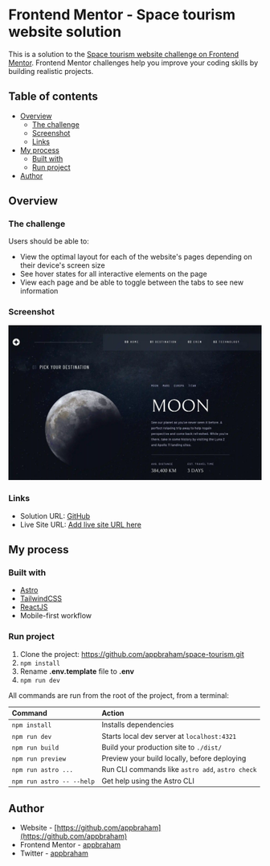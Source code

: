# Frontend Mentor - Space tourism website solution

This is a solution to the [Space tourism website challenge on Frontend Mentor](https://www.frontendmentor.io/challenges/space-tourism-multipage-website-gRWj1URZ3). Frontend Mentor challenges help you improve your coding skills by building realistic projects. 

## Table of contents

- [Overview](#overview)
  - [The challenge](#the-challenge)
  - [Screenshot](#screenshot)
  - [Links](#links)
- [My process](#my-process)
  - [Built with](#built-with)
  - [Run project](#run-project)
- [Author](#author)

## Overview

### The challenge

Users should be able to:

- View the optimal layout for each of the website's pages depending on their device's screen size
- See hover states for all interactive elements on the page
- View each page and be able to toggle between the tabs to see new information

### Screenshot

![](./screenshot/desktop.webp)


### Links

- Solution URL: [GitHub](https://github.com/appbraham/space-tourism.git)
- Live Site URL: [Add live site URL here](https://space-tourism-snowy.vercel.app/)

## My process

### Built with

- [Astro](https://astro.build/)
- [TailwindCSS](https://tailwindcss.com/)
- [ReactJS](https://reactjs.org/)
- Mobile-first workflow

### Run project
1. Clone the project: https://github.com/appbraham/space-tourism.git
2. ```npm install```
3. Rename **.env.template** file to **.env**
4. ```npm run dev```

All commands are run from the root of the project, from a terminal:

| Command                   | Action                                           |
| :------------------------ | :----------------------------------------------- |
| `npm install`             | Installs dependencies                            |
| `npm run dev`             | Starts local dev server at `localhost:4321`      |
| `npm run build`           | Build your production site to `./dist/`          |
| `npm run preview`         | Preview your build locally, before deploying     |
| `npm run astro ...`       | Run CLI commands like `astro add`, `astro check` |
| `npm run astro -- --help` | Get help using the Astro CLI                     |

## Author

- Website - [https://github.com/appbraham](https://github.com/appbraham)
- Frontend Mentor - [appbraham](https://www.frontendmentor.io/profile/appbraham)
- Twitter - [appbraham](https://twitter.com/appbraham)
